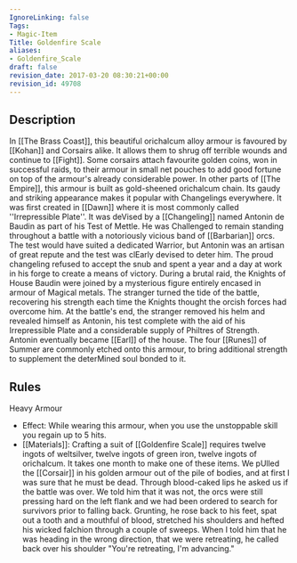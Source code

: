 ```yaml
---
IgnoreLinking: false
Tags:
- Magic-Item
Title: Goldenfire Scale
aliases:
- Goldenfire_Scale
draft: false
revision_date: 2017-03-20 08:30:21+00:00
revision_id: 49708
---
```


## Description
In [[The Brass Coast]], this beautiful orichalcum alloy armour is favoured by [[Kohan]] and Corsairs alike. It allows them to shrug off terrible wounds and continue to [[Fight]]. Some corsairs attach favourite golden coins, won in successful raids, to their armour in small net pouches to add good fortune on top of the armour's already considerable power. In other parts of [[The Empire]], this armour is built as gold-sheened orichalcum chain. Its gaudy and striking appearance makes it popular with Changelings everywhere.
It was first created in [[Dawn]] where it is most commonly called ''Irrepressible Plate''. It was deVised by a [[Changeling]] named Antonin de Baudin as part of his Test of Mettle. He was Challenged to remain standing throughout a battle with a notoriously vicious band of [[Barbarian]] orcs. The test would have suited a dedicated Warrior, but Antonin was an artisan of great repute and the test was clEarly devised to deter him. The proud changeling refused to accept the snub and spent a year and a day at work in his forge to create a means of victory. During a brutal raid, the Knights of House Baudin were joined by a mysterious figure entirely encased in armour of Magical metals. The stranger turned the tide of the battle, recovering his strength each time the Knights thought the orcish forces had overcome him. At the battle's end, the stranger removed his helm and revealed himself as Antonin, his test complete with the aid of his Irrepressible Plate and a considerable supply of Philtres of Strength. Antonin eventually became [[Earl]] of the house. 
The four [[Runes]] of Summer are commonly etched onto this armour, to bring additional strength to supplement the deterMined soul bonded to it.
## Rules
Heavy Armour
* Effect: While wearing this armour, when you use the unstoppable skill you regain up to 5 hits.
* [[Materials]]: Crafting a suit of [[Goldenfire Scale]] requires twelve ingots of weltsilver, twelve ingots of green iron, twelve ingots of orichalcum. It takes one month to make one of these items.
We pUlled the [[Corsair]] in his golden armour out of the pile of bodies, and at first I was sure that he must be dead.  Through blood-caked lips he asked us if the battle was over.  We told him that it was not, the orcs were still pressing hard on the left flank and we had been ordered to search for survivors prior to falling back.  Grunting, he rose back to his feet, spat out a tooth and a mouthful of blood, stretched his shoulders and hefted his wicked falchion through a couple of sweeps.  When I told him that he was heading in the wrong direction, that we were retreating, he called back over his shoulder "You're retreating, I'm advancing."